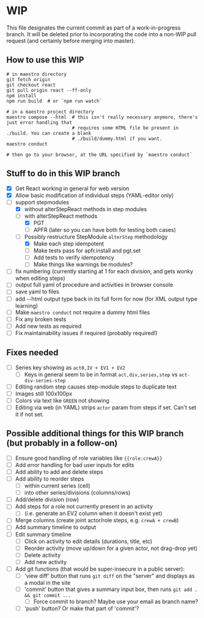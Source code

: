 WIP
===

This file designates the current commit as part of a work-in-progress branch. It will be deleted
prior to incorporating the code into a non-WIP pull request (and certainly before merging into
master).

How to use this WIP
-------------------

```
# in maestro directory
git fetch origin
git checkout react
git pull origin react --ff-only
npm install
npm run build  # or `npm run watch`

# in a maestro project directory
maestro compose --html  # this isn't really necessary anymore, there's just error handling that
                        # requires some HTML file be present in ./build. You can create a blank
                        # ./build/dummy.html if you want.
maestro conduct

# then go to your browser, at the URL specified by `maestro conduct`
```

Stuff to do in this WIP branch
------------------------------

- [x] Get React working in general for web version
- [x] Allow basic modification of individual steps (YAML-editor only)
- [ ] support stepmodules
   - [x] without alterStepReact methods in step modules
   - [ ] with alterStepReact methods
     - [x] PGT
     - [ ] APFR (later so you can have both for testing both cases)
   - [ ] Possibly restructure StepModule `alterStep` methodology
     - [x] Make each step idempotent
     - [ ] Make tests pass for apfr.install and pgt.set
     - [ ] Add tests to verify idempotency
     - [ ] Make things like warnings be modules?
- [ ] fix numbering (currently starting at 1 for each division, and gets wonky when editing steps)
- [ ] output full yaml of procedure and activities in browser console
- [ ] save yaml to files
- [ ] add --html output type back in its full form for now (for XML output type learning)
- [ ] Make `maestro conduct` not require a dummy html files
- [ ] Fix any broken tests
- [ ] Add new tests as required
- [ ] Fix maintainability issues if required (probably required!)

Fixes needed
------------

- [ ] Series key showing as `act0,IV + EV1 + EV2`
  - [ ] Keys in general seem to be in format `act,div,series,step` vs `act-div-series-step`
- [ ] Editing random step causes step-module steps to duplicate text
- [ ] Images still 100x100px
- [ ] Colors via text like `GREEN` not showing
- [ ] Editing via web (in YAML) strips `actor` param from steps if set. Can't set it if not set.

Possible additional things for this WIP branch (but probably in a follow-on)
----------------------------------------------------------------------------

- [ ] Ensure good handling of role variables like `{{role:crewA}}`
- [ ] Add error handling for bad user inputs for edits
- [ ] Add ability to add and delete steps
- [ ] Add ability to reorder steps
  - [ ] within current series (cell)
  - [ ] into other series/divisions (columns/rows)
- [ ] Add/delete division (row)
- [ ] Add steps for a role not currently present in an activity
  - [ ] (i.e. generate an EV2 column when it doesn't exist yet)
- [ ] Merge columns (create joint actor/role steps, e.g. `crewA + crewB`)
- [ ] Add summary timeline to output
- [ ] Edit summary timeline
  - [ ] Click on activity to edit details (durations, title, etc)
  - [ ] Reorder activity (move up/down for a given actor, not drag-drop yet)
  - [ ] Delete activity
  - [ ] Add new activity
- [ ] Add git functions (that would be super-insecure in a public server):
  - [ ] 'view diff' button that runs `git diff` on the "server" and displays as a modal in the site
  - [ ] 'commit' button that gives a summary input box, then runs `git add . && git commit ...`
    - [ ] Force commit to branch? Maybe use your email as branch name?
  - [ ]  'push' button? Or make that part of 'commit'?
